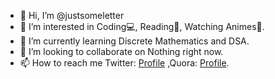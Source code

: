 - 👋 Hi, I’m @justsomeletter
- 👀 I’m interested in Coding💻, Reading📖, Watching Animes🐷.
- 🌱 I’m currently learning Discrete Mathematics and DSA.
- 💞️ I’m looking to collaborate on Nothing right now.
- 📫 How to reach me Twitter: [Profile](https://twitter.com/RahOwlll) ,Quora: [Profile](https://www.quora.com/profile/Rahul-Chauhan-598).

<!---
justsomeletter/justsomeletter is a ✨ special ✨ repository because its `README.md` (this file) appears on your GitHub profile.
You can click the Preview link to take a look at your changes.
--->
